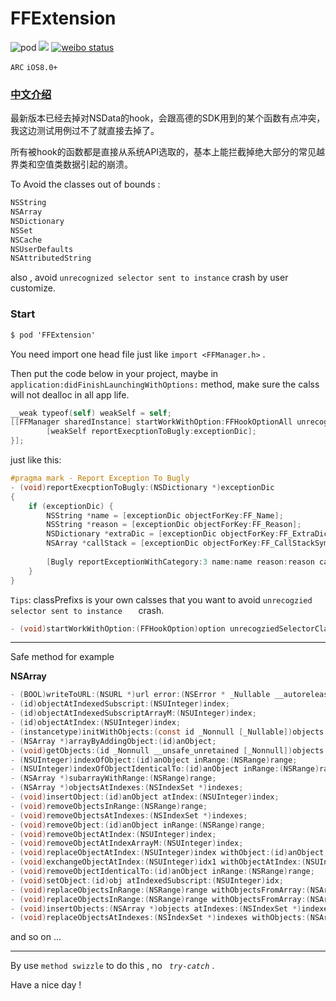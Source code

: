 # FFExtension   

![pod](https://img.shields.io/badge/pod-1.0.7-orange.svg)  ![](https://img.shields.io/badge/license-MIT-green.svg)  [![weibo status](https://img.shields.io/badge/weibo-%40Zombie%E7%AC%AC%E4%B8%83%E7%AB%A0-brightgreen.svg)](https://weibo.com/1247589445)



`ARC`  `iOS8.0+`

### [中文介绍](http://www.zoomfeng.com/blog/ffextension.html)

最新版本已经去掉对NSData的hook，会跟高德的SDK用到的某个函数有点冲突，我这边测试用例过不了就直接去掉了。

所有被hook的函数都是直接从系统API选取的，基本上能拦截掉绝大部分的常见越界类和空值类数据引起的崩溃。



To Avoid the classes out of bounds :

```objective-c
NSString
NSArray
NSDictionary
NSSet
NSCache
NSUserDefaults
NSAttributedString
```

also , avoid   `unrecognized selector sent to instance`   crash by user customize.





### Start

```objective-c
$ pod 'FFExtension'
```



You need import one head file just like  `import <FFManager.h>`  .

Then put the code below in your project,  maybe in `application:didFinishLaunchingWithOptions:`    method,  make sure the calss will not dealloc in all app life.

```objective-c
__weak typeof(self) weakSelf = self;
[[FFManager sharedInstance] startWorkWithOption:FFHookOptionAll unrecogziedSelectorClassPrefixs:@[@"SSZ"] callBackBlock:^(NSDictionary *exceptionDic) {
        [weakSelf reportExecptionToBugly:exceptionDic];
}];
```



just like this:

```objective-c
#pragma mark - Report Exception To Bugly
- (void)reportExecptionToBugly:(NSDictionary *)exceptionDic
{
    if (exceptionDic) {
        NSString *name = [exceptionDic objectForKey:FF_Name];
        NSString *reason = [exceptionDic objectForKey:FF_Reason];
        NSDictionary *extraDic = [exceptionDic objectForKey:FF_ExtraDic];
        NSArray *callStack = [exceptionDic objectForKey:FF_CallStackSymbols];
        
        [Bugly reportExceptionWithCategory:3 name:name reason:reason callStack:callStack 			extraInfo:extraDic terminateApp:NO];
    }
}
```



`Tips`:  classPrefixs is your own calsses that you want to avoid  `unrecogzied selector sent to instance   ` crash.  

```objective-c
- (void)startWorkWithOption:(FFHookOption)option unrecogziedSelectorClassPrefixs:(NSArray<NSString *> *)classPrefixs callBackBlock:(FFExceptionBlock)block;
```



---



Safe method for example

**NSArray**

```objective-c
- (BOOL)writeToURL:(NSURL *)url error:(NSError * _Nullable __autoreleasing *)error;
- (id)objectAtIndexedSubscript:(NSUInteger)index;
- (id)objectAtIndexedSubscriptArrayM:(NSUInteger)index;
- (id)objectAtIndex:(NSUInteger)index;
- (instancetype)initWithObjects:(const id _Nonnull [_Nullable])objects count:(NSUInteger)cnt;
- (NSArray *)arrayByAddingObject:(id)anObject;
- (void)getObjects:(id _Nonnull __unsafe_unretained [_Nonnull])objects range:(NSRange)range;
- (NSUInteger)indexOfObject:(id)anObject inRange:(NSRange)range;
- (NSUInteger)indexOfObjectIdenticalTo:(id)anObject inRange:(NSRange)range;
- (NSArray *)subarrayWithRange:(NSRange)range;
- (NSArray *)objectsAtIndexes:(NSIndexSet *)indexes;
- (void)insertObject:(id)anObject atIndex:(NSUInteger)index;
- (void)removeObjectsInRange:(NSRange)range;
- (void)removeObjectsAtIndexes:(NSIndexSet *)indexes;
- (void)removeObject:(id)anObject inRange:(NSRange)range;
- (void)removeObjectAtIndex:(NSUInteger)index;
- (void)removeObjectAtIndexArrayM:(NSUInteger)index;
- (void)replaceObjectAtIndex:(NSUInteger)index withObject:(id)anObject;
- (void)exchangeObjectAtIndex:(NSUInteger)idx1 withObjectAtIndex:(NSUInteger)idx2;
- (void)removeObjectIdenticalTo:(id)anObject inRange:(NSRange)range;
- (void)setObject:(id)obj atIndexedSubscript:(NSUInteger)idx;
- (void)replaceObjectsInRange:(NSRange)range withObjectsFromArray:(NSArray *)otherArray;
- (void)replaceObjectsInRange:(NSRange)range withObjectsFromArray:(NSArray *)otherArray range:(NSRange)otherRange;
- (void)insertObjects:(NSArray *)objects atIndexes:(NSIndexSet *)indexes;
- (void)replaceObjectsAtIndexes:(NSIndexSet *)indexes withObjects:(NSArray *)objects;
```

and so on ...



---



By use `method swizzle`  to do this , no  *` try-catch`* .



Have a nice day !